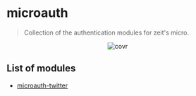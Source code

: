 # microauth
> Collection of the authentication modules for zeit's micro.

<p align="center">
  <img src="https://raw.githubusercontent.com/microauth/microauth/master/media/logo.png" alt="covr" />
</p>

## List of modules

 - [microauth-twitter](https://github.com/microauth/microauth-twitter)

